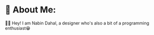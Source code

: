 #  🧑 About Me:
🙋‍♂️ Hey! I am Nabin Dahal, a designer who's also a bit of a programming enthusiast😁<br>


